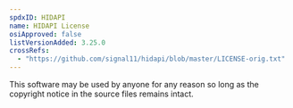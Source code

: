 ```yaml
---
spdxID: HIDAPI
name: HIDAPI License
osiApproved: false
listVersionAdded: 3.25.0
crossRefs: 
  - "https://github.com/signal11/hidapi/blob/master/LICENSE-orig.txt"
---
```


This software may be used by anyone for any reason so long as the copyright notice in the source files remains intact.
